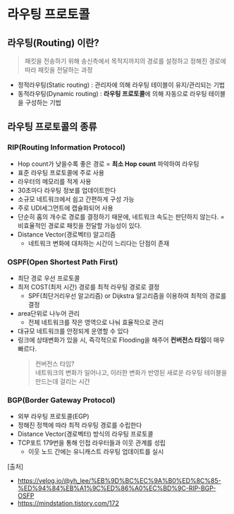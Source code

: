 # 라우팅 프로토콜

## 라우팅(Routing) 이란?
> 패킷을 전송하기 위해 송신측에서 목적지까지의 경로를 설정하고 정해진 경로에 따라 패킷을 전달하는 과정
  
- 정적라우팅(Static routing) : 관리자에 의해 라우팅 테이블이 유지/관리되는 기법
- 동적라우팅(Dynamic routing) : **라우팅 프로토콜**에 의해 자동으로 라우팅 테이블을 구성하는 기법

## 라우팅 프로토콜의 종류
### RIP(Routing Information Protocol)
- Hop count가 낮을수록 좋은 경로 = **최소 Hop count** 파악하여 라우팅
- 표준 라우팅 프로토콜에 주로 사용
- 라우터의 메모리를 적게 사용
- 30초마다 라우팅 정보를 업데이트한다
- 소규모 네트워크에서 쉽고 간편하게 구성 가능
- 주로 UDI세그먼트에 캡슐화되어 사용
- 단순히 홉의 개수로 경로를 결정하기 때문에, 네트워크 속도는 판단하지 않는다. = 비효율적인 경로로 패킷을 전달할 가능성이 있다.
- Distance Vector(경로벡터) 알고리즘
  - 네트워크 변화에 대처하는 시간이 느리다는 단점이 존재

### OSPF(Open Shortest Path First)
- 최단 경로 우선 프로토콜
- 최저 COST(최저 시간) 경로를 최적 라우팅 경로로 결정
  - SPF(최단거리우선 알고리즘) or Dijkstra 알고리즘을 이용하여 최적의 경로를 결정
- area단위로 나누어 관리
  - 전체 네트워크를 작은 영역으로 나눠 효율적으로 관리
- 대규모 네트워크를 안정되게 운영할 수 있다
- 링크에 상태변화가 있을 시, 즉각적으로 Flooding을 해주어 **컨버전스 타임**이 매우 빠르다.
  > 컨버전스 타임?  
  > 네트워크의 변화가 일어나고, 이러한 변화가 반영된 새로운 라우팅 테이블을 만드는데 걸리는 시간
  
### BGP(Border Gateway Protocol)
- 외부 라우팅 프로토콜(EGP)
- 정해진 정책에 따라 최적 라우팅 경로를 수립한다
- Distance Vector(경로벡터) 방식의 라우팅 프로토콜
- TCP포트 179번을 통해 인접 라우터들과 이웃 관계를 성립
  - 이웃 노드 간에는 유니캐스트 라우팅 업데이트를 실시

[출처]
- https://velog.io/@yh_lee/%EB%9D%BC%EC%9A%B0%ED%8C%85-%ED%94%84%EB%A1%9C%ED%86%A0%EC%BD%9C-RIP-BGP-OSFP
- https://mindstation.tistory.com/172
